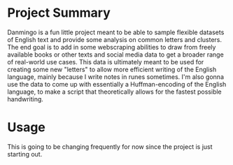 Project Summary
===============
Danmingo is a fun little project meant to be able to sample flexible datasets of
English text and provide some analysis on common letters and clusters. The end
goal is to add in some webscraping abilities to draw from freely available books
or other texts and social media data to get a broader range of real-world use
cases. This data is ultimately meant to be used for creating some new "letters"
to allow more efficient writing of the English language, mainly because I write
notes in runes sometimes. I'm also gonna use the data to come up with
essentially a Huffman-encoding of the English language, to make a script that
theoretically allows for the fastest possible handwriting.


Usage
=====
This is going to be changing frequently for now since the project is just
starting out.
